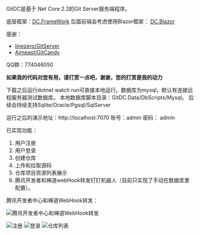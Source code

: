 GitDC是基于.Net Core 2.2的Git Server服务端程序。

底层框架：[DC.FrameWork](https://gitee.com/xingchensoft/DC.Framework/tree/develop)
后面前端会考虑使用Blazor框架： [DC.Blazor](https://gitee.com/xingchensoft/DC.Blazor)

感谢：
- [linezero/GitServer](https://github.com/linezero/GitServer)
- [Aimeast/GitCandy](https://github.com/Aimeast/GitCandy)

QQ群：774046050

 **如果我的代码对您有用，请打赏一点吧，谢谢，您的打赏是我的动力** 

下载之后运行dotnet watch run可直接本地运行。数据库为mysql，默认有连接远程服务器测试数据库。
本地数据库脚本目录：GitDC.Data/DbScripts/Mysql。 后续会持续支持Sqlite/Oracle/Pgsql/SqlServer

运行之后的演示地址：http://localhost:7070  账号：admin   密码： admin

已实现功能：

1. 用户注册
2. 用户登录
3. 创建仓库
4. 上传和拉取源码
5. 仓库项目资源列表展示
6. 腾讯开发者和禅道webHook转发钉钉机器人（目前只实现了手动在数据库里配置）。

腾讯开发者中心和禅道WebHook转发：

![腾讯开发者中心和禅道WebHook转发](https://images.gitee.com/uploads/images/2019/0824/193040_8a971469_130171.png "33FDE26F-C284-440d-8407-F787B20ED556.png")

![注册](https://images.gitee.com/uploads/images/2019/0815/212129_dfe17ade_130171.png "5972F9CE-38AE-45f7-B84B-0F852FECCD61.png")
![登录](https://images.gitee.com/uploads/images/2019/0815/212158_13664b4e_130171.png "259BE4A4-4BB4-47ab-82E0-28675B4C3E30.png")
![仓库列表](https://images.gitee.com/uploads/images/2019/0817/235323_bb32fce7_130171.jpeg "360截图20190817235254075.jpg")
